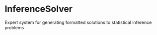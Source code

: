 # InferenceSolver
 Expert system for generating formatted solutions to statistical inference problems
